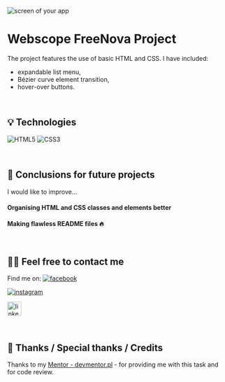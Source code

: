 ![screen of your app](https://via.placeholder.com/1000x300)

# Webscope FreeNova Project

The project features the use of basic HTML and CSS. I have included:

- expandable list menu,
- Bézier curve element transition,
- hover-over buttons.


&nbsp;

## 💡 Technologies
![HTML5](https://img.shields.io/badge/html5-%23E34F26.svg?style=for-the-badge&logo=html5&logoColor=white)
![CSS3](https://img.shields.io/badge/css3-%231572B6.svg?style=for-the-badge&logo=css3&logoColor=white)

&nbsp;

## 💭 Conclusions for future projects

I would like to improve...

#### Organising HTML and CSS classes and elements better


#### Making flawless README files 🔥 



&nbsp;

## 🙋‍♂️ Feel free to contact me
Find me on:
<a href="https://www.facebook.com/dawidtch"><img alt="facebook" src="https://static.xx.fbcdn.net/rsrc.php/yD/r/d4ZIVX-5C-b.ico"></a>


<a href="https://www.instagram.com/dawid.tchorz/"><img alt="instagram" src="https://www.instagram.com/static/images/ico/favicon.ico/36b3ee2d91ed.ico"></a>


<a href="www.linkedin.com/in/dawidtch"><img alt="linkedin" src="https://static-exp1.licdn.com/sc/h/al2o9zrvru7aqj8e1x2rzsrca" width="32px" height="32px"></a>


&nbsp;

## 👏 Thanks / Special thanks / Credits
Thanks to my [Mentor - devmentor.pl](https://devmentor.pl/) - for providing me with this task and for code review.